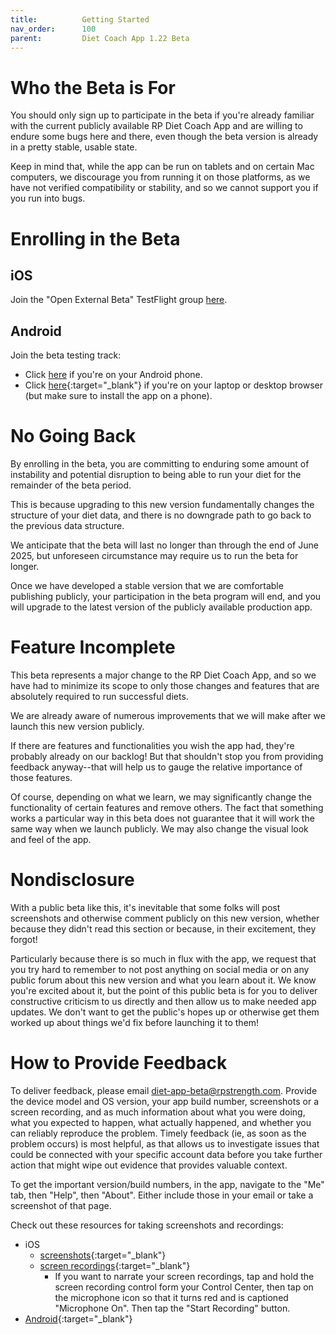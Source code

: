 ```yaml
---
title:          Getting Started
nav_order:      100
parent:         Diet Coach App 1.22 Beta
---
```


# Who the Beta is For

You should only sign up to participate in the beta if you're already familiar with the current publicly available RP Diet Coach App and are willing to endure some bugs here and there, even though the beta version is already in a pretty stable, usable state.

Keep in mind that, while the app can be run on tablets and on certain Mac computers, we discourage you from running it on those platforms, as we have not verified compatibility or stability, and so we cannot support you if you run into bugs.

# Enrolling in the Beta

## iOS

Join the "Open External Beta" TestFlight group [here](https://testflight.apple.com/join/k6rTNPTe).

## Android

Join the beta testing track:
* Click [here](https://play.google.com/store/apps/details?id=com.rp.rpdiet) if you're on your Android phone.
* Click [here](https://play.google.com/apps/testing/com.rp.rpdiet){:target="&lowbar;blank"} if you're on your laptop or desktop browser (but make sure to install the app on a phone).

# No Going Back

By enrolling in the beta, you are committing to enduring some amount of instability and potential disruption to being able to run your diet for the remainder of the beta period.

This is because upgrading to this new version fundamentally changes the structure of your diet data, and there is no downgrade path to go back to the previous data structure.

We anticipate that the beta will last no longer than through the end of June 2025, but unforeseen circumstance may require us to run the beta for longer.

Once we have developed a stable version that we are comfortable publishing publicly, your participation in the beta program will end, and you will upgrade to the latest version of the publicly available production app.

# Feature Incomplete

This beta represents a major change to the RP Diet Coach App, and so we have had to minimize its scope to only those changes and features that are absolutely required to run successful diets.

We are already aware of numerous improvements that we will make after we launch this new version publicly.

If there are features and functionalities you wish the app had, they're probably already on our backlog! But that shouldn't stop you from providing feedback anyway--that will help us to gauge the relative importance of those features.

Of course, depending on what we learn, we may significantly change the functionality of certain features and remove others. The fact that something works a particular way in this beta does not guarantee that it will work the same way when we launch publicly. We may also change the visual look and feel of the app.

# Nondisclosure

With a public beta like this, it's inevitable that some folks will post screenshots and otherwise comment publicly on this new version, whether because they didn't read this section or because, in their excitement, they forgot!

Particularly because there is so much in flux with the app, we request that you try hard to remember to not post anything on social media or on any public forum about this new version and what you learn about it. We know you're excited about it, but the point of this public beta is for you to deliver constructive criticism to us directly and then allow us to make needed app updates. We don't want to get the public's hopes up or otherwise get them worked up about things we'd fix before launching it to them!

# How to Provide Feedback

To deliver feedback, please email diet-app-beta@rpstrength.com. Provide the device model and OS version, your app build number, screenshots or a screen recording, and as much information about what you were doing, what you expected to happen, what actually happened, and whether you can reliably reproduce the problem. Timely feedback (ie, as soon as the problem occurs) is most helpful, as that allows us to investigate issues that could be connected with your specific account data before you take further action that might wipe out evidence that provides valuable context.

To get the important version/build numbers, in the app, navigate to the "Me" tab, then "Help", then "About". Either include those in your email or take a screenshot of that page.

Check out these resources for taking screenshots and recordings:
* iOS
  * [screenshots](https://support.apple.com/guide/iphone/take-a-screenshot-iphc872c0115/ios){:target="&lowbar;blank"}
  * [screen recordings](https://support.apple.com/guide/iphone/take-a-screen-recording-iph52f6e1987/ios){:target="&lowbar;blank"}
    * If you want to narrate your screen recordings, tap and hold the screen recording control form your Control Center, then tap on the microphone icon so that it turns red and is captioned "Microphone On". Then tap the "Start Recording" button.
* [Android](https://support.google.com/android/answer/9075928?hl=en){:target="&lowbar;blank"}